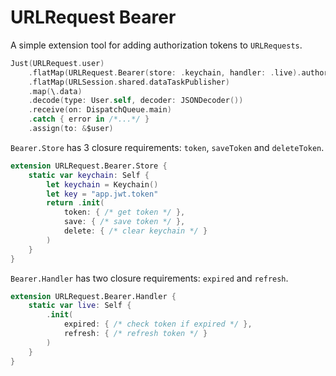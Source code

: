 # URLRequest Bearer

A simple extension tool for adding authorization tokens to `URLRequests`.

```swift
Just(URLRequest.user)
    .flatMap(URLRequest.Bearer(store: .keychain, handler: .live).authorize)
    .flatMap(URLSession.shared.dataTaskPublisher)
    .map(\.data)
    .decode(type: User.self, decoder: JSONDecoder())
    .receive(on: DispatchQueue.main)
    .catch { error in /*...*/ }
    .assign(to: &$user)
```

`Bearer.Store` has 3 closure requirements: `token`, `saveToken` and `deleteToken`.

```swift
extension URLRequest.Bearer.Store {
    static var keychain: Self {
        let keychain = Keychain()
        let key = "app.jwt.token"
        return .init(
            token: { /* get token */ },
            save: { /* save token */ },
            delete: { /* clear keychain */ }
        )
    }
}

```

`Bearer.Handler` has two closure requirements: `expired` and `refresh`.

```swift 
extension URLRequest.Bearer.Handler {
    static var live: Self {
        .init(
            expired: { /* check token if expired */ },
            refresh: { /* refresh token */ }
        )
    }    
}
```
